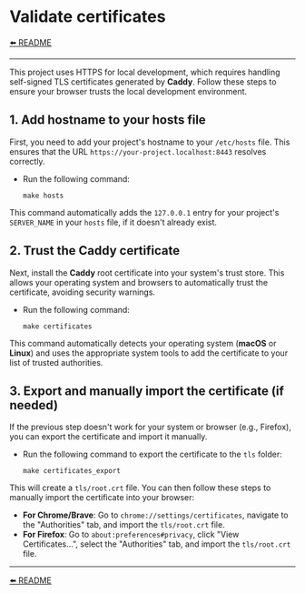 # Validate certificates

[⬅️ README](../README.md)

---

This project uses HTTPS for local development, which requires handling self-signed TLS certificates generated by **Caddy**. Follow these steps to ensure your browser trusts the local development environment.

## 1. Add hostname to your hosts file

First, you need to add your project's hostname to your `/etc/hosts` file. This ensures that the URL `https://your-project.localhost:8443` resolves correctly.

* Run the following command:
  ```shell
  make hosts
  ```

This command automatically adds the `127.0.0.1` entry for your project's `SERVER_NAME` in your `hosts` file, if it doesn't already exist.

## 2. Trust the Caddy certificate

Next, install the **Caddy** root certificate into your system's trust store. This allows your operating system and browsers to automatically trust the certificate, avoiding security warnings.

* Run the following command:
  ```shell
  make certificates
  ```

This command automatically detects your operating system (**macOS** or **Linux**) and uses the appropriate system tools to add the certificate to your list of trusted authorities.

## 3. Export and manually import the certificate (if needed)

If the previous step doesn't work for your system or browser (e.g., Firefox), you can export the certificate and import it manually.

* Run the following command to export the certificate to the `tls` folder:
  ```shell
  make certificates_export
  ```

This will create a `tls/root.crt` file. You can then follow these steps to manually import the certificate into your browser:

* **For Chrome/Brave**: Go to `chrome://settings/certificates`, navigate to the "Authorities" tab, and import the `tls/root.crt` file.
* **For Firefox**: Go to `about:preferences#privacy`, click "View Certificates...", select the "Authorities" tab, and import the `tls/root.crt` file.

---

[⬅️ README](../README.md)
